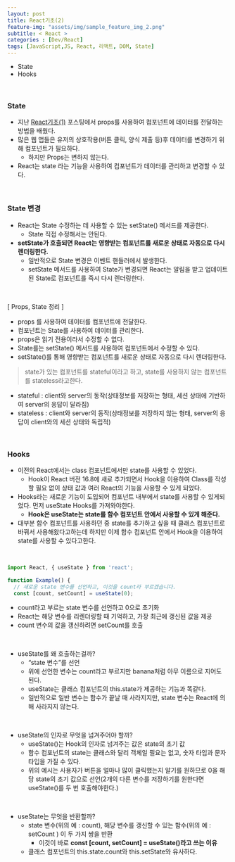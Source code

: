 ```yaml
---
layout: post
title: React기초(2)
feature-img: "assets/img/sample_feature_img_2.png"
subtitle: < React >
categories : [Dev/React]
tags: [JavaScript,JS, React, 리액트, DOM, State]
---
```


- State
- Hooks


<br>


###  State
- 지난 [React기초(1)](https://bokyeong-kim.github.io/dev/react/2021/03/24/react(1).html) 포스팅에서 props를 사용하여 컴포넌트에 데이터를 전달하는 방법을 배웠다.
- 많은 웹 앱들은 유저의 상호작용(버튼 클릭, 양식 제출 등)후 데이터를 변경하기 위해 컴포넌트가 필요하다.
    - 하지만 Props는 변하지 않는다.
- React는 state 라는 기능을 사용하여 컴포넌트가 데이터를 관리하고 변경할 수 있다.

<br>

### State 변경
- React는 State 수정하는 데 사용할 수 있는 setState() 메서드를 제공한다.
    - State 직접 수정해서는 안된다.
-  **setState가 호출되면 React는 영향받는 컴포넌트를 새로운 상태로 자동으로 다시 렌더링한다.**
    - 일반적으로 State 변경은 이벤트 핸들러에서 발생한다.
    - setState 메서드를 사용하여 State가 변경되면 React는 알림을 받고 업데이트 된 State로 컴포넌트를 즉시 다시 렌더링한다.


<br>


[ Props, State 정리 ]

- props 를 사용하여 데이터를 컴포넌트에 전달한다.
- 컴포넌트는 State를 사용하여 데이터를 관리한다.
- props은 읽기 전용이라서 수정할 수 없다.
- State를는 setState() 메서드를 사용하여 컴포넌트에서 수정할 수 있다.
- setState()를 통해 영향받는 컴포넌트를 새로운 상태로 자동으로 다시 렌더링한다.


> state가 있는 컴포넌트를 stateful이라고 하고, state를 사용하지 않는 컴포넌트를 stateless라고한다.

- stateful : client와 server의 동작(상태정보를 저장하는 형태, 세션 상태에 기반하여 server의 응답이 달라짐)
- stateless : client와 server의 동작(상태정보를 저장하지 않는 형태, server의 응답이 client와의 세션 상태와 독립적)


<br>

### Hooks
- 이전의 React에서는 class 컴포넌트에서만 state를 사용할 수 있었다.
    - Hook이 React 버전 16.8에 새로 추가되면서 Hook을 이용하여 Class를 작성할 필요 없이 상태 값과 여러 React의 기능을 사용할 수 있게 되었다.
- Hooks라는 새로운 기능이 도입되어 컴포넌트 내부에서 state를 사용할 수 있게되었다. 먼저 useState Hooks를 가져와야한다.
    - **Hook은 useState는 state를 함수 컴포넌트 안에서 사용할 수 있게 해준다.**
- 대부분 함수 컴포넌트를 사용하던 중 state를 추가하고 싶을 때 클래스 컴포넌트로 바꿔서 사용해왔다고하는데 하지만 이제 함수 컴포넌트 안에서 Hook을 이용하여 state를 사용할 수 있다고한다.

<br>

```jsx
import React, { useState } from 'react';

function Example() {
  // 새로운 state 변수를 선언하고, 이것을 count라 부르겠습니다.
  const [count, setCount] = useState(0);
```

- count라고 부르는 state 변수를 선언하고 0으로 초기화 
- React는 해당 변수를 리렌더링할 때 기억하고, 가장 최근에 갱신된 값을 제공
- count 변수의 값을 갱신하려면 setCount를 호출

<br>

- useState를 왜 호출하는걸까?
    - “state 변수”를 선언
    - 위에 선언한 변수는 count라고 부르지만 banana처럼 아무 이름으로 지어도 된다.
    - useState는 클래스 컴포넌트의 this.state가 제공하는 기능과 똑같다. 
    - 일반적으로 일반 변수는 함수가 끝날 때 사라지지만, state 변수는 React에 의해 사라지지 않는다.

<br>

- useState의 인자로 무엇을 넘겨주어야 할까? 
    - useState()는 Hook의 인자로 넘겨주는 값은 state의 초기 값
    - 함수 컴포넌트의 state는 클래스와 달리 객체일 필요는 없고, 숫자 타입과 문자 타입을 가질 수 있다.
    - 위의 예시는 사용자가 버튼을 얼마나 많이 클릭했는지 알기를 원하므로 0을 해당 state의 초기 값으로 선언(2개의 다른 변수를 저장하기를 원한다면 useState()를 두 번 호출해야한다.)

<br>

- useState는 무엇을 반환할까? 
    - state 변수(위의 예 : count), 해당 변수를 갱신할 수 있는 함수(위의 예 : setCount ) 이 두 가지 쌍을 반환
        - 이것이 바로 **const [count, setCount] = useState()라고 쓰는 이유** 
    - 클래스 컴포넌트의 this.state.count와 this.setState와 유사하다. 

<br>